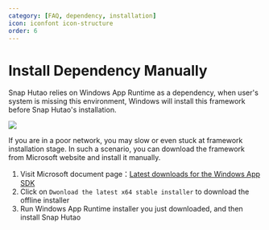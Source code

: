 ```yaml
---
category: [FAQ, dependency, installation]
icon: iconfont icon-structure
order: 6
---
```


# Install Dependency Manually

Snap Hutao relies on Windows App Runtime as a dependency, when user's system is missing this environment, Windows will
install this framework before Snap Hutao's installation.

![](https://img.alicdn.com/imgextra/i3/1797064093/O1CN01RJFPnY1g6dye2b8Uy_!!1797064093.png_.webp)

If you are in a poor network, you may slow or even stuck at framework installation stage. In such a scenario, you can
download the framework from Microsoft website and install it manually.

1. Visit Microsoft document page：[Latest downloads for the Windows App SDK](https://learn.microsoft.com/en-us/windows/apps/windows-app-sdk/downloads)
2. Click on `Dwonload the latest x64 stable installer` to download the offline installer
3. Run Windows App Runtime installer you just downloaded, and then install Snap Hutao

